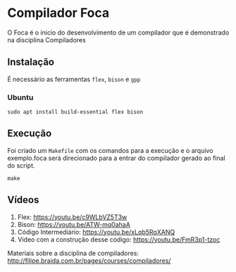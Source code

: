 # Compilador Foca
O Foca é o inicio do desenvolvimento de um compilador que é demonstrado na disciplina Compiladores

## Instalação

É necessário as ferramentas ``flex``, ``bison`` e ``gpp``

### Ubuntu 
`` sudo apt install build-essential flex bison ``

## Execução

Foi criado um ``Makefile`` com os comandos para a execução e o arquivo exemplo.foca será direcionado para a entrar do compilador gerado ao final do script.

``make``

## Vídeos

1. Flex: https://youtu.be/c9WLbVZ5T3w
2. Bison: https://youtu.be/ATW-mq0ahaA
3. Código Intermediário: https://youtu.be/xLqb5RqXANQ
4. Video com a construção desse código: https://youtu.be/FmR3p1-tzoc

Materiais sobre a disciplina de compiladores: http://filipe.braida.com.br/pages/courses/compiladores/
